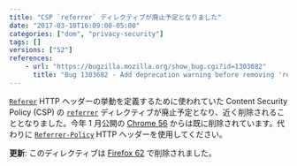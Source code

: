 ```yaml
---
title: "CSP `referrer` ディレクティブが廃止予定となりました"
date: "2017-03-10T16:09:00-05:00"
categories: ["dom", "privacy-security"]
tags: []
versions: ["52"]
references:
    - url: "https://bugzilla.mozilla.org/show_bug.cgi?id=1303682"
      title: "Bug 1303682 - Add deprecation warning before removing 'referrer' directive from CSP"
---
```

[`Referer`](https://developer.mozilla.org/docs/Web/HTTP/Headers/Referer) HTTP ヘッダーの挙動を定義するために使われていた Content Security Policy (CSP) の [`referrer`](https://developer.mozilla.org/docs/Web/HTTP/Headers/Content-Security-Policy/referrer) ディレクティブが廃止予定となり、近く削除されることとなりました。今年 1 月公開の [Chrome 56](https://developers.google.com/web/updates/2016/12/chrome-56-deprecations) からは既に削除されています。代わりに [`Referrer-Policy`](https://developer.mozilla.org/docs/Web/HTTP/Headers/Referrer-Policy) HTTP ヘッダーを使用してください。

**更新**: このディレクティブは [Firefox 62](https://www.fxsitecompat.com/ja/docs/2018/csp-referrer-directive-has-been-removed/) で削除されました。
